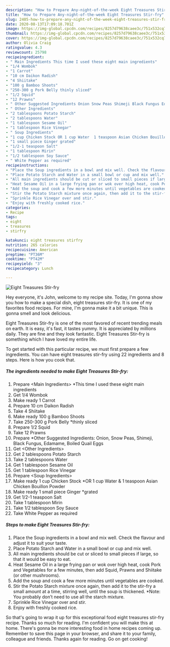 ```yaml
---
description: "How to Prepare Any-night-of-the-week Eight Treasures Stir-fry"
title: "How to Prepare Any-night-of-the-week Eight Treasures Stir-fry"
slug: 2405-how-to-prepare-any-night-of-the-week-eight-treasures-stir-fry
date: 2020-08-13T17:09:18.701Z
image: https://img-global.cpcdn.com/recipes/8257d79638caee3c/751x532cq70/eight-treasures-stir-fry-recipe-main-photo.jpg
thumbnail: https://img-global.cpcdn.com/recipes/8257d79638caee3c/751x532cq70/eight-treasures-stir-fry-recipe-main-photo.jpg
cover: https://img-global.cpcdn.com/recipes/8257d79638caee3c/751x532cq70/eight-treasures-stir-fry-recipe-main-photo.jpg
author: Olivia Craig
ratingvalue: 4.3
reviewcount: 25798
recipeingredient:
- " Main Ingredients This time I used these eight main ingredients"
- "1/4 Wombok"
- "1 Carrot"
- "10 cm Daikon Radish"
- "4 Shiitake"
- "100 g Bamboo Shoots"
- "250-300 g Pork Belly thinly sliced"
- "1/2 Squid"
- "12 Prawns"
- " Other Suggested Ingredients Onion Snow Peas Shimeji Black Fungus Edamame Boiled Quail Eggs"
- " Other Ingredients"
- "2 tablespoons Potato Starch"
- "2 tablespoons Water"
- "1 tablespoon Sesame Oil"
- "1 tablespoon Rice Vinegar"
- " Soup Ingredients"
- "1 cup Chicken Stock OR 1 cup Water  1 teaspoon Asian Chicken Bouillon Powder"
- "1 small piece Ginger grated"
- "1/2-1 teaspoon Salt"
- "1 tablespoon Mirin"
- "1/2 tablespoon Soy Sauce"
- " White Pepper as required"
recipeinstructions:
- "Place the Soup ingredients in a bowl and mix well. Check the flavour and adjust it to suit your taste."
- "Place Potato Starch and Water in a small bowl or cup and mix well."
- "All main ingredients should be cut or sliced to small pieces if large, so that it would be easy to eat."
- "Heat Sesame Oil in a large frying pan or wok over high heat, cook Pork and Vegetables for a few minutes, then add Squid, Prawns and Shiitake (or other mushrooms)."
- "Add the soup and cook a few more minutes until vegetables are cooked."
- "Stir the Potato Starch mixture once again, then add it to the stir-fry a small amount at a time, stirring well, until the soup is thickened. *Note: You probably don’t need to use all the starch mixture."
- "Sprinkle Rice Vinegar over and stir."
- "Enjoy with freshly cooked rice."
categories:
- Recipe
tags:
- eight
- treasures
- stirfry

katakunci: eight treasures stirfry 
nutrition: 265 calories
recipecuisine: American
preptime: "PT36M"
cooktime: "PT42M"
recipeyield: "3"
recipecategory: Lunch

---
```



![Eight Treasures Stir-fry](https://img-global.cpcdn.com/recipes/8257d79638caee3c/751x532cq70/eight-treasures-stir-fry-recipe-main-photo.jpg)

Hey everyone, it's John, welcome to my recipe site. Today, I'm gonna show you how to make a special dish, eight treasures stir-fry. It is one of my favorites food recipes. For mine, I'm gonna make it a bit unique. This is gonna smell and look delicious.

Eight Treasures Stir-fry is one of the most favored of recent trending meals on earth. It is easy, it's fast, it tastes yummy. It is appreciated by millions daily. They are fine and they look fantastic. Eight Treasures Stir-fry is something which I have loved my entire life.




To get started with this particular recipe, we must first prepare a few ingredients. You can have eight treasures stir-fry using 22 ingredients and 8 steps. Here is how you cook that.

<!--inarticleads1-->

##### The ingredients needed to make Eight Treasures Stir-fry:

1. Prepare  &lt;Main Ingredients&gt; *This time I used these eight main ingredients
1. Get 1/4 Wombok
1. Make ready 1 Carrot
1. Prepare 10 cm Daikon Radish
1. Take 4 Shiitake
1. Make ready 100 g Bamboo Shoots
1. Take 250-300 g Pork Belly *thinly sliced
1. Prepare 1/2 Squid
1. Take 12 Prawns
1. Prepare  *Other Suggested Ingredients: Onion, Snow Peas, Shimeji, Black Fungus, Edamame, Boiled Quail Eggs
1. Get  &lt;Other Ingredients&gt;
1. Get 2 tablespoons Potato Starch
1. Take 2 tablespoons Water
1. Get 1 tablespoon Sesame Oil
1. Get 1 tablespoon Rice Vinegar
1. Prepare  &lt;Soup Ingredients&gt;
1. Make ready 1 cup Chicken Stock *OR 1 cup Water &amp; 1 teaspoon Asian Chicken Bouillon Powder
1. Make ready 1 small piece Ginger *grated
1. Get 1/2-1 teaspoon Salt
1. Take 1 tablespoon Mirin
1. Take 1/2 tablespoon Soy Sauce
1. Take  White Pepper as required




<!--inarticleads2-->

##### Steps to make Eight Treasures Stir-fry:

1. Place the Soup ingredients in a bowl and mix well. Check the flavour and adjust it to suit your taste.
1. Place Potato Starch and Water in a small bowl or cup and mix well.
1. All main ingredients should be cut or sliced to small pieces if large, so that it would be easy to eat.
1. Heat Sesame Oil in a large frying pan or wok over high heat, cook Pork and Vegetables for a few minutes, then add Squid, Prawns and Shiitake (or other mushrooms).
1. Add the soup and cook a few more minutes until vegetables are cooked.
1. Stir the Potato Starch mixture once again, then add it to the stir-fry a small amount at a time, stirring well, until the soup is thickened. *Note: You probably don’t need to use all the starch mixture.
1. Sprinkle Rice Vinegar over and stir.
1. Enjoy with freshly cooked rice.




So that's going to wrap it up for this exceptional food eight treasures stir-fry recipe. Thanks so much for reading. I'm confident you will make this at home. There's gonna be more interesting food in home recipes coming up. Remember to save this page in your browser, and share it to your family, colleague and friends. Thanks again for reading. Go on get cooking!
